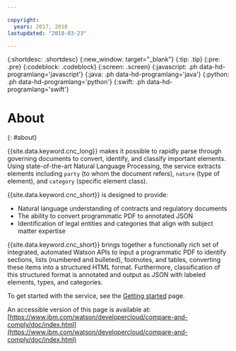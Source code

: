 ```yaml
---

copyright:
  years: 2017, 2018
lastupdated: "2018-03-23"

---
```


{:shortdesc: .shortdesc}
{:new_window: target="_blank"}
{:tip: .tip}
{:pre: .pre}
{:codeblock: .codeblock}
{:screen: .screen}
{:javascript: .ph data-hd-programlang='javascript'}
{:java: .ph data-hd-programlang='java'}
{:python: .ph data-hd-programlang='python'}
{:swift: .ph data-hd-programlang='swift'}

# About
{: #about}

{{site.data.keyword.cnc_long}} makes it possible to rapidly parse through governing documents to convert, identify, and classify important elements. Using state-of-the-art Natural Language Processing, the service extracts elements including `party` (to whom the document refers), `nature` (type of element), and `category` (specific element class).

{{site.data.keyword.cnc_short}} is designed to provide:

 - Natural language understanding of contracts and regulatory documents
 - The ability to convert programmatic PDF to annotated JSON
 - Identification of legal entities and categories that align with subject matter expertise

{{site.data.keyword.cnc_short}} brings together a functionally rich set of integrated, automated Watson APIs to input a programmatic PDF to identify sections, lists (numbered and bulleted), footnotes, and tables, converting these items into a structured HTML format. Furthermore, classification of this structured format is annotated and output as JSON with labeled elements, types, and categories.

To get started with the service, see the [Getting started](getting-started.md) page.

An accessible version of this page is available at: [https://www.ibm.com/watson/developercloud/compare-and-comply/doc/index.html](https://www.ibm.com/watson/developercloud/compare-and-comply/doc/index.html)